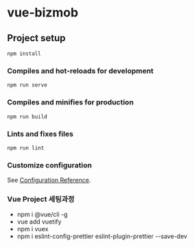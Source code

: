 # vue-bizmob

## Project setup

```
npm install
```

### Compiles and hot-reloads for development

```
npm run serve
```

### Compiles and minifies for production

```
npm run build
```

### Lints and fixes files

```
npm run lint
```

### Customize configuration

See [Configuration Reference](https://cli.vuejs.org/config/).

### Vue Project 세팅과정

- npm i @vue/cli -g
- vue add vuetify
- npm i vuex
- npm i eslint-config-prettier eslint-plugin-prettier --save-dev

